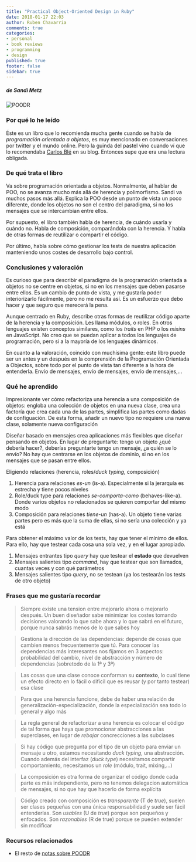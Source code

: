 ```yaml
---
title: "Practical Object-Oriented Design in Ruby"
date: 2018-01-17 22:03
author: Ruben Chavarria
comments: true
categories: 
- personal
- book reviews
- programming
- design
published: true
footer: false
sidebar: true
---
```


##### de Sandi Metz

![POODR](/images/2018/poodr.jpg)

### Por qué lo he leído

Éste es un libro que lo recomienda mucha gente cuando se habla de *programación
orientada a objetos*, es muy mencionado en conversaciones por twitter y el
mundo online. Pero la guinda del pastel vino cuando ví que lo recomendaba
[Carlos Blé] en su blog. Entonces supe que era una lectura obligada.

<!-- more -->

### De qué trata el libro

Va sobre programación orientada a objetos. Normalmente, al hablar de POO, no se
avanza mucho más allá de herencia y polimorfismo. Sandi va muchos pasos más
allá. Explica la POO desde un punto de vista un poco diferente, donde los
objetos no son el centro del paradigma, si no los mensajes que se intercambian
entre ellos.

Por supuesto, el libro también habla de herencia, de cuándo usarla y cuándo no.
Habla de composición, comparándola con la herencia. Y habla de otras formas de
reutilizar o compartir el código.

Por último, habla sobre cómo gestionar los tests de nuestra aplicación
manteniendo unos costes de desarrollo bajo control.

### Conclusiones y valoración

Es curioso que para describir el paradigma de la programación orientada a
objetos no se centre en objetos, si no en los mensajes que deben pasarse entre
ellos. Es un cambio de punto de vista, y me gustaría poder interiorizarlo
fácilmente, pero no me resulta así. Es un esfuerzo que debo hacer y que seguro
que merecerá la pena.

Aunque centrado en Ruby, describe otras formas de reutilizar código aparte de
la herencia y la composición. Les llama módulos, o roles. En otros lenguajes
existen conceptos similares, como los *traits* en PHP o los *mixins* en
JavaScript. No creo que se puedan aplicar a todos los lenguajes de
programación, pero si a la mayoría de los lenguajes dinámicos.

En cuanto a la valoración, coincido con muchísima gente: este libro puede ser
un antes y un después en la comprensión de la Programación Orientada a
Objectos, sobre todo por el punto de vista tan diferente a la hora de
entenderla. Envío de mensajes, envío de mensajes, envío de mensajes,...

### Qué he aprendido

Impresionante ver cómo refactoriza una herencia a una composición de objetos:
engloba una colección de objetos en una nueva clase, crea una factoría que crea
cada una de las partes, simplifica las partes como dadas de configuación. De
esta forma, añadir un nuevo tipo no requiere una nueva clase, solamente nueva
configuración

Diseñar basado en mensajes crea aplicaciones más flexibles que diseñar pensando
en objetos. En lugar de preguntarte: tengo un objeto ¿qué debería hacer?,
deberías preguntarte tengo un mensaje, ¿a quién se lo envío? No hay que
centrarse en los objetos de dominio, si no en los mensajes que se pasan entre
ellos.

Eligiendo relaciones (herencia, roles/*duck typing*, composición)

1. Herencia para relaciones *es-un* (is-a). Especialmente si la jerarquía es
   estrecha y tiene pocos niveles
2. Role/duck type para relaciones *se-comporta-como* (behaves-like-a). Donde
   varios objetos no relacionados se quieren comportar del mismo modo
3. Composición para relaciones *tiene-un* (has-a). Un objeto tiene varias
   partes pero es más que la suma de ellas, si no sería una colección y ya está

Para obtener el máximo valor de los tests, hay que tener el mínimo de ellos.
Para ello, hay que testear cada cosa una sola vez, y en el lugar apropiado.

1. Mensajes entrantes tipo *query* hay que testear el **estado** que devuelven
2. Mensajes salientes tipo *command*, hay que testear que son llamados, cuantas
   veces y con qué parámetros
3. Mensajes salientes tipo *query*, no se testean (ya los testearán los tests
   de otro objeto)

### Frases que me gustaría recordar

> Siempre existe una tension entre mejorarlo ahora o mejorarlo después. Un buen
> diseñador sabe minimizar los costes tomando decisiones valorando lo que sabe
> ahora y lo que sabrá en el futuro, porque nunca sabrás menos de lo que sabes
> hoy

<!-- more -->

> Gestiona la dirección de las dependencias: depende de cosas que cambien menos
> frecuentemente que tú. Para conocer las dependencias más interesantes nos
> fijamos en 3 aspectos: probabilidad del cambio, nivel de abstracción y número
> de dependencias (sobretodo de la 1ª y 3ª)

<!-- more -->

> Las cosas que una clase conoce conforman su **contexto**, lo cual tiene un
> efecto directo en lo fácil o difícil que es reusar (y por tanto testear) esa
> clase

<!-- more -->

> Para que una herencia funcione, debe de haber una relación de
> generalización-especialización, donde la especialización sea todo lo general
> y algo más

<!-- more -->

> La regla general de refactorizar a una herencia es colocar el código de tal
> forma que haya que promocionar abstracciones a las superclases, en lugar de
> *rebajar* concrecciones a las subclases

<!-- more -->

> Si hay código que pregunta por el tipo de un objeto para enviar un mensaje u
> otro, estamos necesitando *duck typing*, una abstracción. Cuando además del
> interfaz (*duck type*) necesitamos compartir comportamiento, necesitamos un
> *role* (módulo, trait, mixing,...)

<!-- more -->

> La composición es otra forma de organizar el código donde cada parte es más
> independiente, pero no tenemos delegacion automática de mensajes, si no que
> hay que hacerlo de forma explícita

<!-- more -->

> Código creado con composición es *transparente* (T de *true*), suelen ser
> clases pequeñas con una única responsabilidad y suele ser fácil entenderlas.
> Son *usables* (U de *true*) porque son pequeños y enfocados. Son *razonables*
> (R de true) porque se pueden extender sin modificar

### Recursos relacionados

- El resto de [notas sobre POODR]

[Carlos Blé]: https://twitter.com/carlosble
[notas sobre POODR]: https://github.com/rchavarria/blog-post-incubator/blob/master/published-book-notes/practical-object-oriented-design-ruby-by-sandi-metz.markdown
